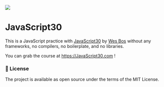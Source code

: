 ![](https://javascript30.com/images/JS3-social-share.png)

# JavaScript30

This is a JavaScript practice with [JavaScript30](https://javascript30.com/) by [Wes Bos](https://github.com/wesbos) without any frameworks, no compilers, no boilerplate, and no libraries.

You can grab the course at https://JavaScript30.com !

### 📖  License
The project is available as open source under the terms of the MIT License.